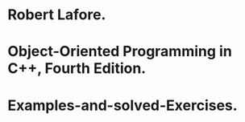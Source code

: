 # Robert Lafore.
# Object-Oriented Programming in C++, Fourth Edition.
# Examples-and-solved-Exercises.
